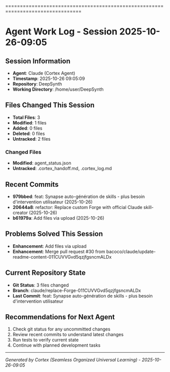 

================================================================================

# Agent Work Log - Session 2025-10-26-09:05

## Session Information
- **Agent**: Claude (Cortex Agent)
- **Timestamp**: 2025-10-26 09:05:09
- **Repository**: DeepSynth
- **Working Directory**: /home/user/DeepSynth

## Files Changed This Session
- **Total Files**: 3
- **Modified**: 1 files
- **Added**: 0 files
- **Deleted**: 0 files
- **Untracked**: 2 files

### Changed Files
- **Modified**: agent_status.json
- **Untracked**: .cortex_handoff.md, .cortex_log.md

## Recent Commits
- **979bbed**: feat: Synapse auto-génération de skills - plus besoin d'intervention utilisateur (2025-10-26)
- **20644a8**: refactor: Replace custom Forge with official Claude skill-creator (2025-10-26)
- **b61979a**: Add files via upload (2025-10-26)

## Problems Solved This Session
- **Enhancement**: Add files via upload
- **Enhancement**: Merge pull request #30 from bacoco/claude/update-readme-content-011CUVVGvd5qzjfgsncmALDx

## Current Repository State
- **Git Status**: 3 files changed
- **Branch**: claude/replace-Forge-011CUVVGvd5qzjfgsncmALDx
- **Last Commit**: feat: Synapse auto-génération de skills - plus besoin d'intervention utilisateur

## Recommendations for Next Agent
1. Check git status for any uncommitted changes
2. Review recent commits to understand latest changes
3. Run tests to verify current state
4. Continue with planned development tasks

---
*Generated by Cortex (Seamless Organized Universal Learning) - 2025-10-26-09:05*
